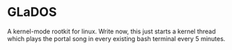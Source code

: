 # GLaDOS

A kernel-mode rootkit for linux. Write now, this just starts a kernel thread
which plays the portal song in every existing bash terminal every 5 minutes.
